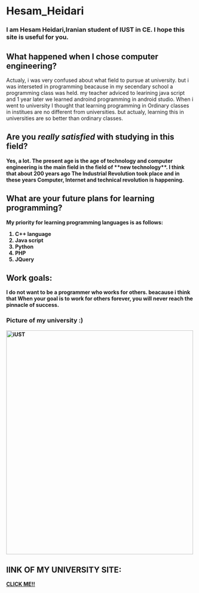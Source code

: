 # Hesam_Heidari
### I am Hesam Heidari,Iranian student of IUST in CE. I hope this site is useful for you.

## What happened when I chose computer engineering? 
<p> 
Actualy, i was very confused about what field to pursue at university. but i was interseted in programming beacause in my secendary school a programming class was held. my teacher adviced to learining java script and 1 year later we learned androind programming in android studio.
When i went to university I thought that learning programming in Ordinary classes in institues are no different from universities. but actualy, learning this in universities are so better than ordinary classes.

## Are you <strong><em>really satisfied</em> with studying in this field? 
<p> 
Yes, a lot. The present age is the age of technology and computer engineering is the main field in the field of **new technology**. 
I think that about 200 years ago The Industrial Revolution took place and in these years Computer, Internet and technical revolution is happening. 
 

## What are your future plans for learning programming? 
<p>
 My priority for learning programming languages is as follows: 
 
 <ol>
<li>C++ language</li>
<li>Java script</li>
<li>Python</li>
<li>PHP</li>
 <li>JQuery</li>
</ol>
 
## Work goals:
<p> 
I do not want to be a programmer who works<b> for others</b>. beacause i think that When your goal is to work for others forever, you will never reach the pinnacle of success. 
 
  
 ### Picture of my university :)
 <img src="https://www.google.com/url?sa=i&url=http%3A%2F%2Fwww.iust.ac.ir%2Ffind-112.14457.36997.fa.html&psig=AOvVaw1VW8s22COAoeNBknHqHp5c&ust=1612817968253000&source=images&cd=vfe&ved=0CAIQjRxqFwoTCMD7rqPV2O4CFQAAAAAdAAAAABAJ" alt="iUST" width="500" height="600">


 ## lINK OF MY UNIVERSITY SITE:
 
 <P>
 <a href="http://iust.ac.ir/">CLICK ME!!</a>
